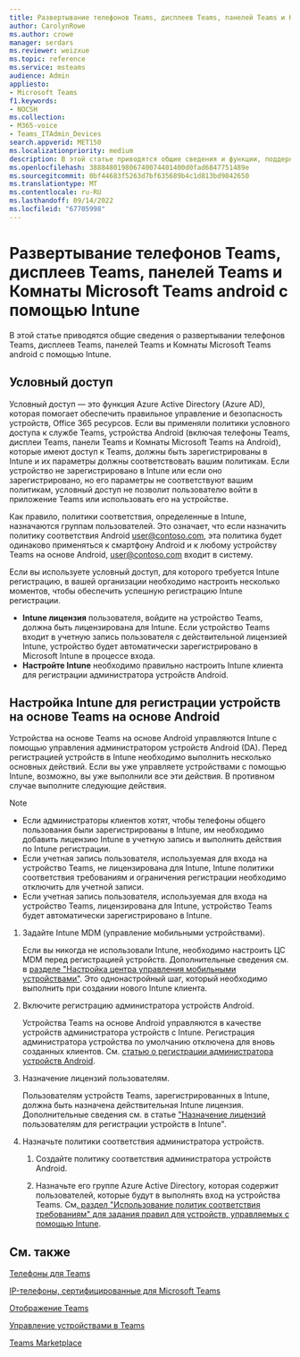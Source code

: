 ```yaml
---
title: Развертывание телефонов Teams, дисплеев Teams, панелей Teams и Комнаты Microsoft Teams android с помощью Intune
author: CarolynRowe
ms.author: crowe
manager: serdars
ms.reviewer: weizxue
ms.topic: reference
ms.service: msteams
audience: Admin
appliesto:
- Microsoft Teams
f1.keywords:
- NOCSH
ms.collection:
- M365-voice
- Teams_ITAdmin_Devices
search.appverid: MET150
ms.localizationpriority: medium
description: В этой статье приводятся общие сведения и функции, поддерживаемые устройствами Microsoft Teams для Android.
ms.openlocfilehash: 388848019806740074401400d0fad6847751489e
ms.sourcegitcommit: 0bf44683f5263d7bf635689b4c1d813bd9842650
ms.translationtype: MT
ms.contentlocale: ru-RU
ms.lasthandoff: 09/14/2022
ms.locfileid: "67705998"
---
```

# <a name="deploy-teams-phones-teams-displays-teams-panels-and-microsoft-teams-rooms-on-android-using-intune"></a>Развертывание телефонов Teams, дисплеев Teams, панелей Teams и Комнаты Microsoft Teams android с помощью Intune

В этой статье приводятся общие сведения о развертывании телефонов Teams, дисплеев Teams, панелей Teams и Комнаты Microsoft Teams android с помощью Intune.

## <a name="conditional-access"></a>Условный доступ

Условный доступ — это функция Azure Active Directory (Azure AD), которая помогает обеспечить правильное управление и безопасность устройств, Office 365 ресурсов. Если вы применяли политики условного доступа к службе Teams, устройства Android (включая телефоны Teams, дисплеи Teams, панели Teams и Комнаты Microsoft Teams на Android), которые имеют доступ к Teams, должны быть зарегистрированы в Intune и их параметры должны соответствовать вашим политикам.  Если устройство не зарегистрировано в Intune или если оно зарегистрировано, но его параметры не соответствуют вашим политикам, условный доступ не позволит пользователю войти в приложение Teams или использовать его на устройстве.

Как правило, политики соответствия, определенные в Intune, назначаются группам пользователей.  Это означает, что если назначить политику соответствия Android user@contoso.com, эта политика будет одинаково применяться к смартфону Android и к любому устройству Teams на основе Android, user@contoso.com входит в систему.

Если вы используете условный доступ, для которого требуется Intune регистрацию, в вашей организации необходимо настроить несколько моментов, чтобы обеспечить успешную регистрацию Intune регистрации.

- **Intune лицензия** пользователя, войдите на устройство Teams, должна быть лицензирована для Intune.  Если устройство Teams входит в учетную запись пользователя с действительной лицензией Intune, устройство будет автоматически зарегистрировано в Microsoft Intune в процессе входа.
- **Настройте Intune** необходимо правильно настроить Intune клиента для регистрации администратора устройств Android.

## <a name="configure-intune-to-enroll-teams-android-based-devices"></a>Настройка Intune для регистрации устройств на основе Teams на основе Android

Устройства на основе Teams на основе Android управляются Intune с помощью управления администратором устройств Android (DA). Перед регистрацией устройств в Intune необходимо выполнить несколько основных действий.  Если вы уже управляете устройствами с помощью Intune, возможно, вы уже выполнили все эти действия.  В противном случае выполните следующие действия.

> [!NOTE]
> - Если администраторы клиентов хотят, чтобы телефоны общего пользования были зарегистрированы в Intune, им необходимо добавить лицензию Intune в учетную запись и выполнить действия по Intune регистрации.
> - Если учетная запись пользователя, используемая для входа на устройство Teams, не лицензирована для Intune, Intune политики соответствия требованиям и ограничения регистрации необходимо отключить для учетной записи.
> - Если учетная запись пользователя, используемая для входа на устройство Teams, лицензирована для Intune, устройство Teams будет автоматически зарегистрировано в Intune.



1. Задайте Intune MDM (управление мобильными устройствами).  

   Если вы никогда не использовали Intune, необходимо настроить ЦС MDM перед регистрацией устройств. Дополнительные сведения см. в [разделе "Настройка центра управления мобильными устройствами"](/intune/fundamentals/mdm-authority-set).  Это однонастройный шаг, который необходимо выполнить при создании нового Intune клиента.
1. Включите регистрацию администратора устройств Android.
  
   Устройства Teams на основе Android управляются в качестве устройств администратора устройств с Intune.  Регистрация администратора устройства по умолчанию отключена для вновь созданных клиентов. См. [статью о регистрации администратора устройств Android](/intune/enrollment/android-enroll-device-administrator).
1. Назначение лицензий пользователям. 
 
   Пользователям устройств Teams, зарегистрированных в Intune, должна быть назначена действительная Intune лицензия. Дополнительные сведения см. в статье ["Назначение лицензий](/intune/fundamentals/licenses-assign) пользователям для регистрации устройств в Intune".
1. Назначьте политики соответствия администратора устройств.  

   1. Создайте политику соответствия администратора устройств Android.

   1. Назначьте его группе Azure Active Directory, которая содержит пользователей, которые будут в выполнять вход на устройства Teams. См[. раздел "Использование политик соответствия требованиям" для задания правил для устройств, управляемых с помощью Intune](/mem/intune/protect/device-compliance-get-started).

## <a name="see-also"></a>См. также

[Телефоны для Teams](phones-for-teams.md)

[IP-телефоны, сертифицированные для Microsoft Teams](teams-ip-phones.md)

[Отображение Teams](teams-displays.md)

[Управление устройствами в Teams](device-management.md)

[Teams Marketplace](https://office.com/teamsdevices)
